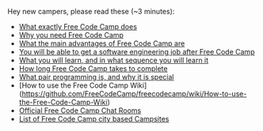 Hey new campers, please read these (~3 minutes):
- [What exactly Free Code Camp does](https://github.com/FreeCodeCamp/freecodecamp/wiki/What-exactly-Free-Code-Camp-does)
- [Why you need Free Code Camp](https://github.com/FreeCodeCamp/freecodecamp/wiki/Why-you-need-Free-Code-Camp.)
- [What the main advantages of Free Code Camp are](https://github.com/FreeCodeCamp/freecodecamp/wiki/What-the-main-advantages-of-Free-Code-Camp-are)
- [You will be able to get a software engineering job after Free Code Camp](https://github.com/FreeCodeCamp/freecodecamp/wiki/You-will-be-able-to-get-a-software-engineering-job-after-Free-Code-Camp)
- [What you will learn, and in what sequence you will learn it](https://github.com/FreeCodeCamp/freecodecamp/wiki/What-you-will-learn,-and-in-what-sequence-you-will-learn-it)
- [How long Free Code Camp takes to complete](https://github.com/FreeCodeCamp/freecodecamp/wiki/How-long-Free-Code-Camp-takes-to-complete)
- [What pair programming is, and why it is special](https://github.com/FreeCodeCamp/freecodecamp/wiki/What-pair-programming-is,-and-why-it-is-special)
- [How to use the Free Code Camp Wiki]
(https://github.com/FreeCodeCamp/freecodecamp/wiki/How-to-use-the-Free-Code-Camp-Wiki)
- [Official Free Code Camp Chat Rooms](https://github.com/FreeCodeCamp/freecodecamp/wiki/Official-Free-Code-Camp-Chat-Rooms)
- [List of Free Code Camp city based Campsites](https://github.com/FreeCodeCamp/freecodecamp/wiki/List-of-Free-Code-Camp-city-based-Campsites)